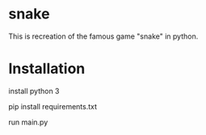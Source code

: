 # snake
This is recreation of the famous game "snake" in python.

# Installation
install python 3 

pip install requirements.txt

run main.py
